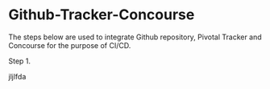 # Github-Tracker-Concourse

The steps below are used to integrate Github repository, Pivotal Tracker and Concourse for the purpose of CI/CD.

Step 1. 

jljlfda
